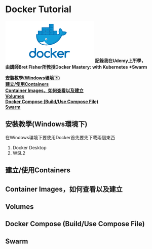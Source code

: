 # Docker Tutorial
![alt text](Docker-Logo_Horizontel_279x131.b8a5c41e56b77706656d61080f6a0217a3ba356d.png)
**記錄我在Udemy上所學，  
由講師Bret Fisher所教授Docker Mastery: with Kubernetes +Swarm**

**[安裝教學(Windows環境下)](#安裝教學windows環境下)**  
**[建立/使用Containers](#建立使用containers)**  
**[Container Images，如何查看以及建立](#container-images如何查看以及建立)**  
**[Volumes](#volumes)**  
**[Docker Compose (Build/Use Compose File)](#docker-compose-builduse-compose-file)**  
**[Swarm](#swarm)**  

## 安裝教學(Windows環境下)
在Windows環境下要使用Docker首先要先下載兩個東西  
1. Docker Desktop  
2. WSL2  

## 建立/使用Containers  

## Container Images，如何查看以及建立  

## Volumes  

## Docker Compose (Build/Use Compose File)  

## Swarm  